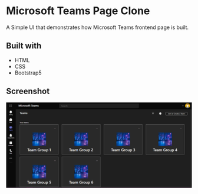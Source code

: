 #  Microsoft Teams Page Clone

A Simple UI that demonstrates how Microsoft Teams frontend page is built.

## Built with

- HTML
- CSS
- Bootstrap5

## Screenshot

![image](./assets/media/Capture.png)